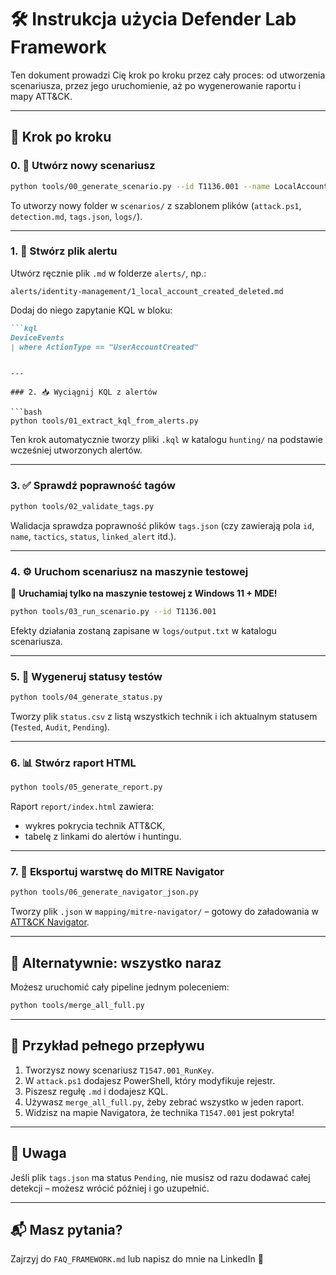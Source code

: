 # 🛠️ Instrukcja użycia Defender Lab Framework

Ten dokument prowadzi Cię krok po kroku przez cały proces: od utworzenia scenariusza, przez jego uruchomienie, aż po wygenerowanie raportu i mapy ATT&CK.

---

## 🧭 Krok po kroku

### 0. 🧱 Utwórz nowy scenariusz

```bash
python tools/00_generate_scenario.py --id T1136.001 --name LocalAccountCreated
```

To utworzy nowy folder w `scenarios/` z szablonem plików (`attack.ps1`, `detection.md`, `tags.json`, `logs/`).

---

### 1. 🔔 Stwórz plik alertu

Utwórz ręcznie plik `.md` w folderze `alerts/`, np.:

```
alerts/identity-management/1_local_account_created_deleted.md
```

Dodaj do niego zapytanie KQL w bloku:

```markdown
```kql
DeviceEvents
| where ActionType == "UserAccountCreated"
```
```

---

### 2. 📥 Wyciągnij KQL z alertów

```bash
python tools/01_extract_kql_from_alerts.py
```

Ten krok automatycznie tworzy pliki `.kql` w katalogu `hunting/` na podstawie wcześniej utworzonych alertów.

---

### 3. ✅ Sprawdź poprawność tagów

```bash
python tools/02_validate_tags.py
```

Walidacja sprawdza poprawność plików `tags.json` (czy zawierają pola `id`, `name`, `tactics`, `status`, `linked_alert` itd.).

---

### 4. ⚙️ Uruchom scenariusz na maszynie testowej

🛑 **Uruchamiaj tylko na maszynie testowej z Windows 11 + MDE!**

```bash
python tools/03_run_scenario.py --id T1136.001
```

Efekty działania zostaną zapisane w `logs/output.txt` w katalogu scenariusza.

---

### 5. 📌 Wygeneruj statusy testów

```bash
python tools/04_generate_status.py
```

Tworzy plik `status.csv` z listą wszystkich technik i ich aktualnym statusem (`Tested`, `Audit`, `Pending`).

---

### 6. 📊 Stwórz raport HTML

```bash
python tools/05_generate_report.py
```

Raport `report/index.html` zawiera:

- wykres pokrycia technik ATT&CK,
- tabelę z linkami do alertów i huntingu.

---

### 7. 🧭 Eksportuj warstwę do MITRE Navigator

```bash
python tools/06_generate_navigator_json.py
```

Tworzy plik `.json` w `mapping/mitre-navigator/` – gotowy do załadowania w [ATT&CK Navigator](https://mitre-attack.github.io/attack-navigator/).

---

## 🔄 Alternatywnie: wszystko naraz

Możesz uruchomić cały pipeline jednym poleceniem:

```bash
python tools/merge_all_full.py
```

---

## 🧪 Przykład pełnego przepływu

1. Tworzysz nowy scenariusz `T1547.001_RunKey`.
2. W `attack.ps1` dodajesz PowerShell, który modyfikuje rejestr.
3. Piszesz regułę `.md` i dodajesz KQL.
4. Używasz `merge_all_full.py`, żeby zebrać wszystko w jeden raport.
5. Widzisz na mapie Navigatora, że technika `T1547.001` jest pokryta!

---

## 📌 Uwaga

Jeśli plik `tags.json` ma status `Pending`, nie musisz od razu dodawać całej detekcji – możesz wrócić później i go uzupełnić.

---

## 📬 Masz pytania?

Zajrzyj do `FAQ_FRAMEWORK.md` lub napisz do mnie na LinkedIn 💬
